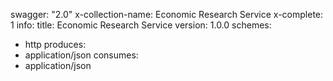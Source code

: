 swagger: "2.0"
x-collection-name: Economic Research Service
x-complete: 1
info:
  title: Economic Research Service
  version: 1.0.0
schemes:
- http
produces:
- application/json
consumes:
- application/json
